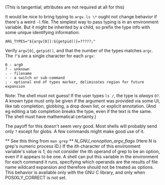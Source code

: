 (This is tangential; attributes are not required at all for this)

It would be nice to bring typing to `argv`. `ls \*` ought not change behavior if there's a weird `-l` file.
The simplest way to pass typing is in an environment variable.
But it might be inherited by a child, so prefix the type info with some unique identifying information:

    ARG_TYPES="${argv[0]}:${getpid()}=?????;"

Verify `argv[0]`, `getpid()`, and that the number of the types matches `argc`. The `?`'s are a single character for each `argv`:

```
0 - arg0
? - unknown
. - filename
- - a switch or sub-command
; - optional end of types marker, deliminates region for future expansion
```

Note: The shell must not guess! If the user types `ls /`, the type is *always* `0?`.
A known type must only be given if the argument was provided via some UI, like tab completion, globbing, a drop down list, or explicit annotation.
(And eg editing a tab completion breaks the type, even if the text is the same. The shell must have mathematical certainty.)

The payoff for this doesn't seem very good. Most shells will probably send only `?` except for globs. A few commands might make good use of it.

<!--
<table>
<th>
    <td>If the user types</td><td>The argtype is</td><td></td>
</th>
<tr><td>`ls ./foo`</td>                        <td>`0?`</td><td>The shell must not guess what the user means.</td></tr>
<tr><td>`ls ./fo<TAB>`</td><td>`0-`</td>       <td>but only if the shell can PROVE that the name came from filename expansion.</td></tr>
<tr><td>`ls ./fo<TAB><Backspace>o`</td>        <td>`0?`</td><td>modifying the text of the argument removes the type</td></tr>
<tr><td>`ls \*`</td>                           <td>`0.`</td><td>assuming the shell performed the expansion by actually looking at the filesystem.</td></tr>
<tr><td>`ls -l`</td>                           <td>`0?`</td><td></td></tr>
</table>
-->




** See this thing from `man grep` **
       _N_GNU_nonoption_argv_flags_
              (Here N is grep's numeric process ID.)  If the ith character of this environment variable's value is 1, do not consider the ith operand of grep to be an option, even if it
              appears to be one.  A shell can put this variable in the environment for each command it runs, specifying which operands are the results of file  name  wildcard  expansion
              and therefore should not be treated as options.  This behavior is available only with the GNU C library, and only when POSIXLY_CORRECT is not set.

